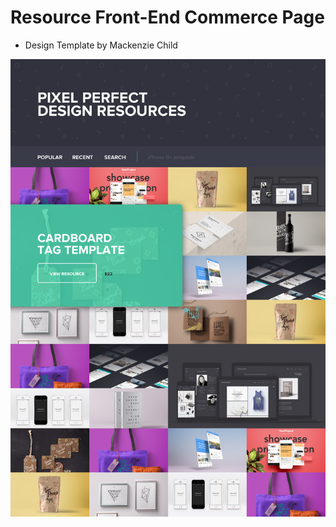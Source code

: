 # Resource Front-End Commerce Page

- Design Template by Mackenzie Child

![Pixel Perfect Design Resources Design](/images/pixel-perfect-design-resources.png?raw=true 'Optional Title')
